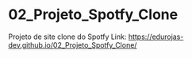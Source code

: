# 02_Projeto_Spotfy_Clone
Projeto de site clone do Spotfy
Link: https://edurojas-dev.github.io/02_Projeto_Spotfy_Clone/
